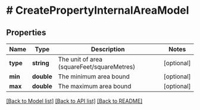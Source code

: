 # # CreatePropertyInternalAreaModel

## Properties

Name | Type | Description | Notes
------------ | ------------- | ------------- | -------------
**type** | **string** | The unit of area (squareFeet/squareMetres) | [optional]
**min** | **double** | The minimum area bound | [optional]
**max** | **double** | The maximum area bound | [optional]

[[Back to Model list]](../../README.md#models) [[Back to API list]](../../README.md#endpoints) [[Back to README]](../../README.md)
